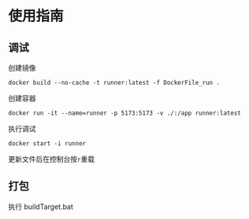 # 使用指南

## 调试

创建镜像

`docker build --no-cache -t runner:latest -f DockerFile_run .`

创建容器

`docker run -it --name=runner -p 5173:5173 -v ./:/app runner:latest`

执行调试

`docker start -i runner`

更新文件后在控制台按`r`重载

## 打包

执行 buildTarget.bat
